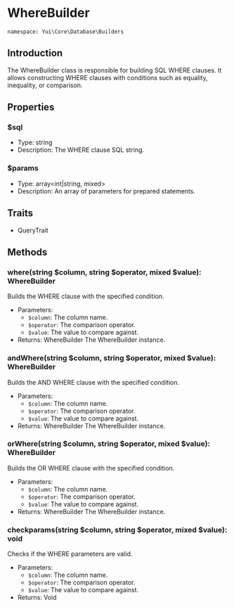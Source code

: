 # WhereBuilder

`namespace: Yui\Core\Database\Builders`

## Introduction
The WhereBuilder class is responsible for building SQL WHERE clauses. It allows constructing WHERE clauses with conditions such as equality, inequality, or comparison.

## Properties

### $sql
- Type: string
- Description: The WHERE clause SQL string.

### $params
- Type: array<int|string, mixed>
- Description: An array of parameters for prepared statements.

## Traits
- QueryTrait

## Methods

### where(string $column, string $operator, mixed $value): WhereBuilder
Builds the WHERE clause with the specified condition.
- Parameters:
  - `$column`: The column name.
  - `$operator`: The comparison operator.
  - `$value`: The value to compare against.
- Returns: WhereBuilder The WhereBuilder instance.

### andWhere(string $column, string $operator, mixed $value): WhereBuilder
Builds the AND WHERE clause with the specified condition.
- Parameters:
  - `$column`: The column name.
  - `$operator`: The comparison operator.
  - `$value`: The value to compare against.
- Returns: WhereBuilder The WhereBuilder instance.

### orWhere(string $column, string $operator, mixed $value): WhereBuilder
Builds the OR WHERE clause with the specified condition.
- Parameters:
  - `$column`: The column name.
  - `$operator`: The comparison operator.
  - `$value`: The value to compare against.
- Returns: WhereBuilder The WhereBuilder instance.

### checkparams(string $column, string $operator, mixed $value): void
Checks if the WHERE parameters are valid.
- Parameters:
  - `$column`: The column name.
  - `$operator`: The comparison operator.
  - `$value`: The value to compare against.
- Returns: Void
